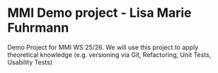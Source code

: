 # MMI Demo project - Lisa Marie Fuhrmann

Demo Project for MMI WS 25/26. We will use this project to apply theoretical knowledge (e.g. versioning via Git, Refactoring, Unit Tests, Usability Tests)
